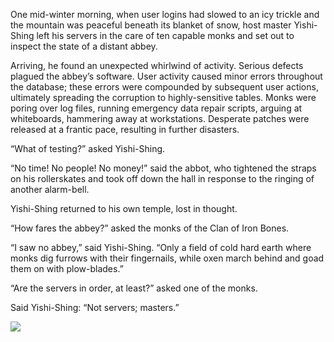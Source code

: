 One mid-winter morning, when user logins had slowed to an icy trickle and the mountain was peaceful beneath its blanket of snow, host master Yishi-Shing left his servers in the care of ten capable monks and set out to inspect the state of a distant abbey.

Arriving, he found an unexpected whirlwind of activity. Serious defects plagued the abbey’s software.  User activity caused minor errors throughout the database; these errors were compounded by subsequent user actions, ultimately spreading the corruption to highly-sensitive tables.  Monks were poring over log files, running emergency data repair scripts, arguing at whiteboards, hammering away at workstations.  Desperate patches were released at a frantic pace, resulting in further disasters.

“What of testing?” asked Yishi-Shing.

“No time! No people! No money!” said the abbot, who tightened the straps on his rollerskates and took off down the hall in response to the ringing of another alarm-bell.

Yishi-Shing returned to his own temple, lost in thought.

“How fares the abbey?” asked the monks of the Clan of Iron Bones.

“I saw no abbey,” said Yishi-Shing.  “Only a field of cold hard earth where monks dig furrows with their fingernails, while oxen march behind and goad them on with plow-blades.”

“Are the servers in order, at least?” asked one of the monks.

Said Yishi-Shing: “Not servers; masters.” 

![](/pages/case-77/skater.jpg)
